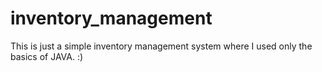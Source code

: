 # inventory_management
This is just a simple inventory management system where I used only the basics of JAVA. :)
